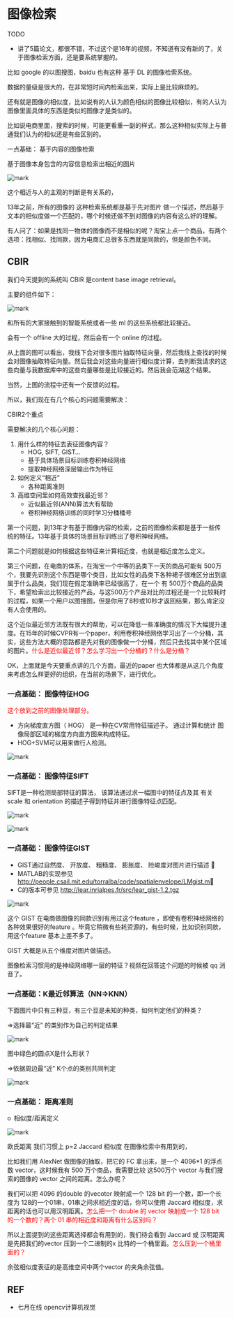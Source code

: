 # 图像检索


TODO

- 讲了5篇论文，都很不错，不过这个是16年的视频，不知道有没有新的了，关于图像检索方面，还是要系统掌握的。


比如 google 的以图搜图，baidu 也有这种 基于 DL 的图像检索系统。

数据的量级是很大的，在非常短时间内检索出来，实际上是比较麻烦的。

还有就是图像的相似度，比如说有的人认为颜色相似的图像比较相似，有的人认为图像里面具体的东西是类似的图像才是类似的。

比如说电商里面，搜索的时候，可能更看重一副的样式，那么这种相似实际上与普通我们认为的相似还是有些区别的。

一点基础： 基于内容的图像检索

基于图像本身包含的内容信息检索出相近的图片

![mark](http://pacdb2bfr.bkt.clouddn.com/blog/image/180812/LBIjBL8AIc.png?imageslim)

这个相近与人的主观的判断是有关系的，

13年之前，所有的图像的 这种检索系统都是基于先对图片 做一个描述，然后基于文本的相似度做一个匹配的，哪个时候还做不到对图像的内容有这么好的理解。

有人问了：如果是找同一物体的图像而不是相似的呢？淘宝上点一个商品，有两个选项：找相似、找同款，因为电商汇总很多东西就是同款的，但是颜色不同。

## CBIR

我们今天提到的系统叫 CBIR 是content base image retrieval。

主要的组件如下：

![mark](http://pacdb2bfr.bkt.clouddn.com/blog/image/180812/E466mFAhfJ.png?imageslim)

和所有的大家接触到的智能系统或者一些 ml 的这些系统都比较接近。

会有一个 offline 大的过程，然后会有一个 online 的过程。

从上面的图可以看出，我线下会对很多图片抽取特征向量，然后我线上查找的时候会对图像抽取特征向量。然后我会对这些向量进行相似度计算，去判断我请求的这些向量与我数据库中的这些向量哪些是比较接近的。然后我会范湖这个结果。

当然，上图的流程中还有一个反馈的过程。




所以，我们现在有几个核心的问题需要解决：

CBIR2个重点

需要解决的几个核心问题：

1. 用什么样的特征去表征图像内容？
    - HOG, SIFT, GIST…
    - 基于具体场景目标训练卷积神经网络
    - 提取神经网络深层输出作为特征
2. 如何定义“相近”
    - 各种距离准则
3. 高维空间里如何高效查找最近邻？
    - 近似最近邻(ANN)算法大有帮助
    - 卷积神经网络训练的同时学习分桶桶号

第一个问题，到13年才有基于图像内容的检索，之前的图像检索都是基于一些传统的特征。13年基于具体的场景目标训练出了卷积神经网络。

第二个问题就是如何根据这些特征来计算相近度，也就是相近度怎么定义。

第三个问题，在电商的体系，在淘宝一个中等的品类下一天的商品可能有 500万个，我要先识别这个东西是哪个类目，比如女性的品类下各种裙子很难区分出到底属于什么品类，我们现在假定准确率已经很高了，在一个 有 500万个商品的品类下，希望检索出比较接近的产品，与这500万个产品对比的过程还是一个比较耗时的过程，如果一个用户以图搜图，但是你用了8秒或10秒才返回结果，那么肯定没有人会使用的。

这个近似最近邻方法既有很大的帮助，可以在降低一些准确度的情况下大幅提升速度。在15年的时候CVPR有一个paper，利用卷积神经网络学习出了一个分桶，其实，这些方法大概的思路都是先对我的图像做一个分桶，然后只去找其中某个区域的图片。<span style="color:red;">什么是近似最近邻？怎么学习出一个分桶的？什么是分桶？</span>


OK，上面就是今天要重点讲的几个方面，最近的paper 也大体都是从这几个角度来考虑怎么样更好的组织，在当前的场景下，进行优化。


### 一点基础： 图像特征HOG

<span style="color:red;">这个放到之前的图像处理部分。</span>

- 方向梯度直方图（ HOG） 是一种在CV常用特征描述子。 通过计算和统计
图像局部区域的梯度方向直方图来构成特征。
- HOG+SVM可以用来做行人检测。

![mark](http://pacdb2bfr.bkt.clouddn.com/blog/image/180812/26DjdmibIi.png?imageslim)


### 一点基础： 图像特征SIFT

SIFT是一种检测局部特征的算法， 该算法通过求一幅图中的特征点及其
有关scale 和 orientation 的描述子得到特征并进行图像特征点匹配。

![mark](http://pacdb2bfr.bkt.clouddn.com/blog/image/180812/i1G5LH4f0A.png?imageslim)

![mark](http://pacdb2bfr.bkt.clouddn.com/blog/image/180812/7lDdmFH6Ah.png?imageslim)


### 一点基础： 图像特征GIST

- GIST通过自然度、 开放度、 粗糙度、 膨胀度、 险峻度对图片进⾏描述 
- MATLAB的实现参见
http://people.csail.mit.edu/torralba/code/spatialenvelope/LMgist.m
- C的版本可参见 http://lear.inrialpes.fr/src/lear_gist-1.2.tgz

![mark](http://pacdb2bfr.bkt.clouddn.com/blog/image/180812/7DaDI62kLC.png?imageslim)

这个 GIST 在电商做图像的同款识别有用过这个feature ，即使有卷积神经网络的各种效果很好的feature 。毕竟它稍微有些耗资源的，有些时候，比如识别同款，用这个feature 基本上差不多了。

GIST 大概是从五个维度对图片做描述。

图像检索习惯用的是神经网络哪一层的特征？视频在回答这个问题的时候被 qq 消音了。



### 一点基础：K最近邻算法（NN=>KNN）

下面图片中只有三种豆，有三个豆是未知的种类，如何判定他们的种类？

=>选择最“近” 的类别作为自己的判定结果

![mark](http://pacdb2bfr.bkt.clouddn.com/blog/image/180814/Hk2e3LLeLj.png?imageslim)


图中绿色的圆点X是什么形状？

=>依据周边最“近” K个点的类别共同判定

![mark](http://pacdb2bfr.bkt.clouddn.com/blog/image/180814/bD1HCiAILL.png?imageslim)



### 一点基础： 距离准则

o  相似度/距离定义

![mark](http://pacdb2bfr.bkt.clouddn.com/blog/image/180814/bk3Em8L5jj.png?imageslim)

欧氏距离 我们习惯上 p=2
Jaccard 相似度 在图像检索中有用到的，


比如我们用 AlexNet 做图像的抽取，把它的 FC 拿出来，是一个 4096*1 的浮点数 vector，这时候我有 500 万个商品，我需要比较 这500万个 vector 与我们搜索的图像的 vector 之间的距离。怎么办呢？

我们可以把 4096 的double 的vecotor 映射成一个 128 bit 的一个数，即一个长度为 128的一个01串，01串之间求相近度的话，你可以使用 Jaccard 相似度，求距离的话也可以用汉明距离。<span style="color:red;">怎么把一个 double 的 vector 映射成一个 128 bit 的一个数的？两个 01 串的相近度和距离有什么区别吗？</span>

所以上面提到的这些距离选择都会有用到的，我们待会看到 Jaccard 或 汉明距离是先把我们的vector 压到一个二进制的x 比特的一个桶里面。<span style="color:red;">怎么压到一个桶里面的？</span>

余弦相似度表征的是高维空间中两个vector 的夹角余弦值。





## REF

- 七月在线 opencv计算机视觉

